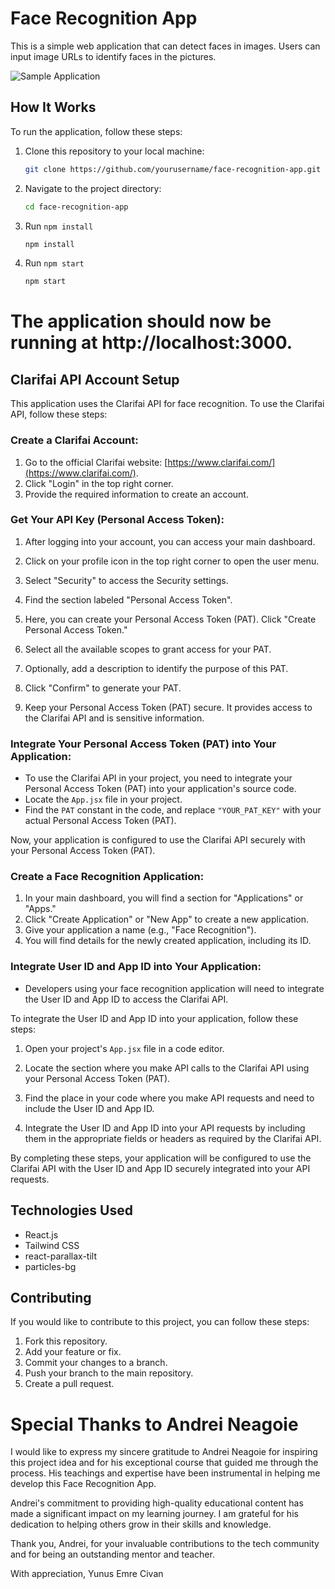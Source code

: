 # Face Recognition App

This is a simple web application that can detect faces in images. Users can input image URLs to identify faces in the pictures.

![Sample Application](https://i.imgur.com/YrnSkFD.png)

## How It Works

To run the application, follow these steps:

1. Clone this repository to your local machine:

   ```bash
   git clone https://github.com/yourusername/face-recognition-app.git
   ```

2. Navigate to the project directory:

   ```bash
   cd face-recognition-app
   ```

3. Run `npm install`

   ```bash
   npm install
   ```

4. Run `npm start`

   ```bash
   npm start
   ```

# The application should now be running at http://localhost:3000.

## Clarifai API Account Setup

This application uses the Clarifai API for face recognition. To use the Clarifai API, follow these steps:

### Create a Clarifai Account:

1. Go to the official Clarifai website: [https://www.clarifai.com/](https://www.clarifai.com/).
2. Click "Login" in the top right corner.
3. Provide the required information to create an account.

### Get Your API Key (Personal Access Token):

1. After logging into your account, you can access your main dashboard.

2. Click on your profile icon in the top right corner to open the user menu.

3. Select "Security" to access the Security settings.

4. Find the section labeled "Personal Access Token".

5. Here, you can create your Personal Access Token (PAT). Click "Create Personal Access Token."

6. Select all the available scopes to grant access for your PAT.

7. Optionally, add a description to identify the purpose of this PAT.

8. Click "Confirm" to generate your PAT.

9. Keep your Personal Access Token (PAT) secure. It provides access to the Clarifai API and is sensitive information.

### Integrate Your Personal Access Token (PAT) into Your Application:

- To use the Clarifai API in your project, you need to integrate your Personal Access Token (PAT) into your application's source code.
- Locate the `App.jsx` file in your project.
- Find the `PAT` constant in the code, and replace `"YOUR_PAT_KEY"` with your actual Personal Access Token (PAT).

Now, your application is configured to use the Clarifai API securely with your Personal Access Token (PAT).

### Create a Face Recognition Application:

1. In your main dashboard, you will find a section for "Applications" or "Apps."
2. Click "Create Application" or "New App" to create a new application.
3. Give your application a name (e.g., "Face Recognition").
4. You will find details for the newly created application, including its ID.

### Integrate User ID and App ID into Your Application:

- Developers using your face recognition application will need to integrate the User ID and App ID to access the Clarifai API.

To integrate the User ID and App ID into your application, follow these steps:

1. Open your project's `App.jsx` file in a code editor.

2. Locate the section where you make API calls to the Clarifai API using your Personal Access Token (PAT).

3. Find the place in your code where you make API requests and need to include the User ID and App ID.

4. Integrate the User ID and App ID into your API requests by including them in the appropriate fields or headers as required by the Clarifai API.

By completing these steps, your application will be configured to use the Clarifai API with the User ID and App ID securely integrated into your API requests.

## Technologies Used

- React.js
- Tailwind CSS
- react-parallax-tilt
- particles-bg

## Contributing

<p> If you would like to contribute to this project, you can follow these steps: </p>

1. Fork this repository.
2. Add your feature or fix.
3. Commit your changes to a branch.
4. Push your branch to the main repository.
5. Create a pull request.

# Special Thanks to Andrei Neagoie

I would like to express my sincere gratitude to Andrei Neagoie for inspiring this project idea and for his exceptional course that guided me through the process. His teachings and expertise have been instrumental in helping me develop this Face Recognition App.

Andrei's commitment to providing high-quality educational content has made a significant impact on my learning journey. I am grateful for his dedication to helping others grow in their skills and knowledge.

Thank you, Andrei, for your invaluable contributions to the tech community and for being an outstanding mentor and teacher.

With appreciation,
Yunus Emre Civan
